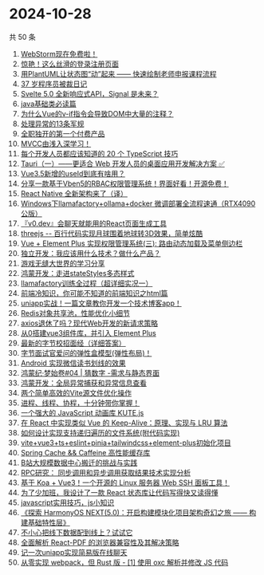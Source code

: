 # 2024-10-28

共 50 条

<!-- BEGIN JUEJIN -->
<!-- 最后更新时间 2024-10-28 00:17:05 +0800 -->
1. [WebStorm现在免费啦！](https://juejin.cn/post/7429381641700048923)
1. [惊艳！这么丝滑的登录注册页面](https://juejin.cn/post/7429393194482483235)
1. [用PlantUML让状态图“动”起来 —— 快速绘制老师申报课程流程](https://juejin.cn/post/7429612898833219638)
1. [37 岁程序员被裁日记](https://juejin.cn/post/7430031817254944805)
1. [Svelte 5.0 全新响应式API，Signal 是未来？](https://juejin.cn/post/7429151185884987430)
1. [java基础类必读篇](https://juejin.cn/post/7429373097238888485)
1. [为什么Vue的v-if指令会导致DOM中大量的<!-- v-if -->注释？](https://juejin.cn/post/7429361742713126949)
1. [处理异常的13条军规](https://juejin.cn/post/7429267019445387276)
1. [全职独开的第一个付费产品](https://juejin.cn/post/7429732900261855295)
1. [MVCC由浅入深学习！](https://juejin.cn/post/7429907830331195442)
1. [每个开发人员都应该知道的 20 个 TypeScript 技巧](https://juejin.cn/post/7429384221670735881)
1. [Tauri（一）——更适合 Web 开发人员的桌面应用开发解决方案 ✅](https://juejin.cn/post/7429230912292585513)
1. [Vue3.5新增的useId到底有啥用？](https://juejin.cn/post/7429411484307161127)
1. [分享一款基于Vben5的RBAC权限管理系统！界面好看！开源免费！](https://juejin.cn/post/7429679888543694902)
1. [React Native 全新架构来了（译）](https://juejin.cn/post/7429390574964801536)
1. [Windows下llamafactory+ollama+docker 微调部署全流程速通（RTX4090公版）](https://juejin.cn/post/7429553580569870387)
1. [『v0.dev』会聊天就能用的React页面生成工具](https://juejin.cn/post/7429001991126974504)
1. [threejs -- 百行代码实现月球围着地球转3D效果，简单炫酷](https://juejin.cn/post/7429203356500394034)
1. [Vue + Element Plus 实现权限管理系统(三): 路由动态加载及菜单侧边栏](https://juejin.cn/post/7429166657968373775)
1. [独立开发：我应该用什么技术？做什么产品？](https://juejin.cn/post/7430272790773661750)
1. [游戏无缝大世界的学习分享](https://juejin.cn/post/7429306052069326848)
1. [鸿蒙开发：走进stateStyles多态样式](https://juejin.cn/post/7429211109632671759)
1. [llamafactory训练全过程（超详细实况一）](https://juejin.cn/post/7429603208882159654)
1. [前端冷知识，你可能不知道的前端知识之html篇](https://juejin.cn/post/7429984977113645056)
1. [uniapp实战！一篇文章教你开发一个技术博客app！](https://juejin.cn/post/7429640202836017204)
1. [Redis对象共享池，性能优化小细节](https://juejin.cn/post/7429370439938048034)
1. [axios退休了吗？现代Web开发的新请求策略](https://juejin.cn/post/7429368450047901736)
1. [从0搭建vue3组件库，并引入 Element Plus](https://juejin.cn/post/7429544399104311334)
1. [最新的字节校招面经（详细答案）](https://juejin.cn/post/7429735584896090122)
1. [字节面试官爱问的弹性盒模型(弹性布局)！](https://juejin.cn/post/7429326083664052278)
1. [Android 实现微信读书划线的效果](https://juejin.cn/post/7429738006230630434)
1. [鸿蒙纪·梦始卷#04 | 猜数字 -需求与静态界面](https://juejin.cn/post/7429545654358310947)
1. [鸿蒙开发：全局异常捕获和异常信息查看](https://juejin.cn/post/7429258147498622986)
1. [两个简单高效的Vite源文件优化操作](https://juejin.cn/post/7429203127926800399)
1. [进程、线程、协程，十分钟带你掌握！](https://juejin.cn/post/7429591580799909925)
1. [一个强大的 JavaScript 动画库 KUTE.js](https://juejin.cn/post/7429367610296991771)
1. [在 React 中实现类似 Vue 的 Keep-Alive：原理、实现与 LRU 算法](https://juejin.cn/post/7429945275140685876)
1. [如何设计实现支持递归遍历的文件系统(附代码实现)](https://juejin.cn/post/7429945275139211316)
1. [vite+vue3+ts+eslint+pinia+tailwindcss+element-plus初始化项目](https://juejin.cn/post/7429217105226481701)
1. [Spring Cache && Caffeine 高性能缓存库](https://juejin.cn/post/7429004133083742248)
1. [B站大规模数据中心搬迁的挑战与实践](https://juejin.cn/post/7429555223251615807)
1. [RPC研究： 同步调用和异步调用获取结果技术实现分析](https://juejin.cn/post/7429914723532832818)
1. [基于 Koa + Vue3！一个开源的 Linux 服务器 Web SSH 面板工具！](https://juejin.cn/post/7429367582857805874)
1. [为了少加班，我设计了一款 React 状态库让代码写得快又读得懂](https://juejin.cn/post/7429359280774840339)
1. [javascript实用技巧，js小知识](https://juejin.cn/post/7429982274627502132)
1. [ 《探索 HarmonyOS NEXT(5.0)：开启构建模块化项目架构奇幻之旅 —— 构建基础特性层》](https://juejin.cn/post/7429590344205418523)
1. [不小心把线下数据配到线上？试试它](https://juejin.cn/post/7429542963603701814)
1. [全面解析 React-PDF 的浏览器兼容性及其解决策略](https://juejin.cn/post/7429411484306128935)
1. [记一次uniapp实现简易版在线聊天](https://juejin.cn/post/7429391382173876224)
1. [从零实现 webpack，但 Rust 版 - [1] 使用 oxc 解析并修改 JS 代码](https://juejin.cn/post/7429164254592385043)
<!-- END JUEJIN -->
